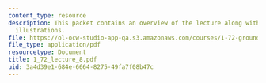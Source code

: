 ```yaml
---
content_type: resource
description: This packet contains an overview of the lecture along with diagrams and
  illustrations.
file: https://ol-ocw-studio-app-qa.s3.amazonaws.com/courses/1-72-groundwater-hydrology-fall-2005/3a4d39e1684e6664827549fa7f08b47c_1_72_lecture_8.pdf
file_type: application/pdf
resourcetype: Document
title: 1_72_lecture_8.pdf
uid: 3a4d39e1-684e-6664-8275-49fa7f08b47c
---
```

